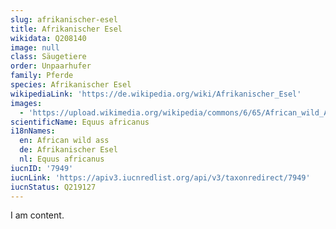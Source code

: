 ```yaml
---
slug: afrikanischer-esel
title: Afrikanischer Esel
wikidata: Q208140
image: null
class: Säugetiere
order: Unpaarhufer
family: Pferde
species: Afrikanischer Esel
wikipediaLink: 'https://de.wikipedia.org/wiki/Afrikanischer_Esel'
images:
  - 'https://upload.wikimedia.org/wikipedia/commons/6/65/African_wild_Ass.jpg'
scientificName: Equus africanus
i18nNames:
  en: African wild ass
  de: Afrikanischer Esel
  nl: Equus africanus
iucnID: '7949'
iucnLink: 'https://apiv3.iucnredlist.org/api/v3/taxonredirect/7949'
iucnStatus: Q219127
---
```


I am content.
